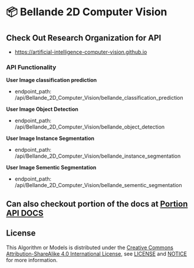 # 📦 Bellande 2D Computer Vision

## Check Out Research Organization for API
- https://artificial-intelligence-computer-vision.github.io

### API Functionality

**User Image classification prediction**
- endpoint_path: /api/Bellande_2D_Computer_Vision/bellande_classification_prediction

**User Image Object Detection**
- endpoint_path: /api/Bellande_2D_Computer_Vision/bellande_object_detection

**User Image Instance Segmentation**
- endpoint_path: /api/Bellande_2D_Computer_Vision/bellande_instance_segmentation

**User Image Sementic Segmentation**
- endpoint_path: /api/Bellande_2D_Computer_Vision/bellande_sementic_segmentation


## Can also checkout portion of the docs at [Portion API DOCS](https://github.com/Artificial-Intelligence-Computer-Vision/bellande_2d_computer_vision/blob/main/api_docs.md)


## License
This Algorithm or Models is distributed under the [Creative Commons Attribution-ShareAlike 4.0 International License](http://creativecommons.org/licenses/by-sa/4.0/), see [LICENSE](https://github.com/RonaldsonBellande/bellande_3d_computer_vision/blob/main/LICENSE) and [NOTICE](https://github.com/RonaldsonBellande/bellande_2d_computer_vision/blob/main/LICENSE) for more information.
